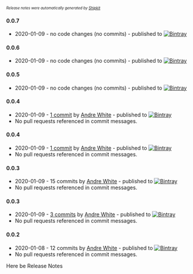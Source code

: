<sup><sup>*Release notes were automatically generated by [Shipkit](http://shipkit.org/)*</sup></sup>

#### 0.0.7
 - 2020-01-09 - no code changes (no commits) - published to [![Bintray](https://img.shields.io/badge/Bintray-0.0.7-green.svg)](https://dl.bintray.com/truthencode/ddo-service0.0.7)

#### 0.0.6
 - 2020-01-09 - no code changes (no commits) - published to [![Bintray](https://img.shields.io/badge/Bintray-0.0.6-green.svg)](https://dl.bintray.com/truthencode/ddo-service0.0.6)

#### 0.0.5
 - 2020-01-09 - no code changes (no commits) - published to [![Bintray](https://img.shields.io/badge/Bintray-0.0.5-green.svg)](https://dl.bintray.com/truthencode/ddo-service0.0.5)

#### 0.0.4
 - 2020-01-09 - [1 commit](https://github.com/truthencode/ddo-service/compare/u44-v0.0.3...u44-v0.0.4) by [Andre White](https://github.com/adarro) - published to [![Bintray](https://img.shields.io/badge/Bintray-0.0.4-green.svg)](https://dl.bintray.com/truthencode/ddo-service0.0.4)
 - No pull requests referenced in commit messages.

#### 0.0.4
 - 2020-01-09 - [1 commit](https://github.com/truthencode/ddo-service/compare/u44-v0.0.3...u44-v0.0.4) by [Andre White](https://github.com/adarro) - published to [![Bintray](https://img.shields.io/badge/Bintray-0.0.4-green.svg)](https://dl.bintray.com/truthencode/ddo-service0.0.4)
 - No pull requests referenced in commit messages.

#### 0.0.3
 - 2020-01-09 - 15 commits by [Andre White](https://github.com/adarro) - published to [![Bintray](https://img.shields.io/badge/Bintray-0.0.3-green.svg)](https://dl.bintray.com/truthencode/ddo-service0.0.3)
 - No pull requests referenced in commit messages.

#### 0.0.3
 - 2020-01-09 - [3 commits](https://github.com/truthencode/ddo-service/compare/u44-v0.0.2...u44-v0.0.3) by [Andre White](https://github.com/adarro) - published to [![Bintray](https://img.shields.io/badge/Bintray-0.0.3-green.svg)](https://dl.bintray.com/truthencode/ddo-service0.0.3)
 - No pull requests referenced in commit messages.

#### 0.0.2
 - 2020-01-08 - 12 commits by [Andre White](https://github.com/adarro) - published to [![Bintray](https://img.shields.io/badge/Bintray-0.0.2-green.svg)](https://dl.bintray.com/truthencode/ddo-service0.0.2)
 - No pull requests referenced in commit messages.

Here be Release Notes